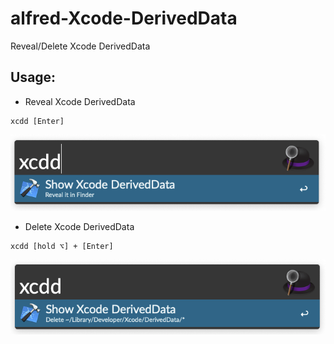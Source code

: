 # alfred-Xcode-DerivedData
Reveal/Delete Xcode DerivedData

## Usage:

* Reveal Xcode DerivedData

```
xcdd [Enter]
```
<img src="./resources/xcdd-reveal.png">

* Delete Xcode DerivedData

```
xcdd [hold ⌥] + [Enter]
```

<img src="./resources/xcdd-delete.png">



